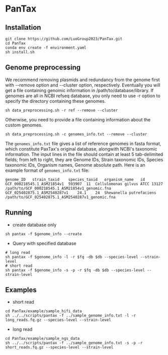 # PanTax

## Installation
```
git clone https://github.com/LuoGroup2023/PanTax.git
cd PanTax
conda env create -f environment.yaml
sh install.sh
```

## Genome preprocessing

We recommend removing plasmids and redundancy from the genome first with --remove option and --cluster option, respectively. Eventually you will get a file containing genomic information in /path/to/database/library.
If genomes are all in NCBI refseq database, you only need to use -r option to specify the directory containing these genomes.
```
sh data_preprocessing.sh -r ref --remove --cluster
```
Otherwise, you need to provide a file containing information about the custom genomes.
```
sh data_preprocessing.sh -c genomes_info.txt --remove --cluster
```
The `genomes_info.txt` file gives a list of reference genomes in fasta format, which constitute PaxTax's original database, alongwith NCBI's taxonomic information. The input lines in the file should contain at least 5 tab-delimited fields; from left to right, they are Genome IDs, Strain taxonomic IDs, Species taxonomic IDs, Organism names, Genome absolute path.
Here is an example format of `genomes_info.txt` file:
```
genome_ID	strain_taxid	species_taxid	organism_name	id
GCF_000218545.1_ASM21854v1	593907	11	Cellulomonas gilvus ATCC 13127	/path/to/GCF_000218545.1_ASM21854v1_genomic.fna
GCF_025402875.1_ASM2540287v1	24.1	24	Shewanella putrefaciens	/path/to/GCF_025402875.1_ASM2540287v1_genomic.fna
```

## Running
* create database only 
```
sh pantax -f $genome_info --create
```
* Query with specified database
```
# long read
sh pantax -f $genome_info -l -r $fq -db $db --species-level --strain-level
# short read
sh pantax -f $genome_info -s -p -r $fq -db $db --species-level --strain-level
```

## Examples

* short read
```
cd PanTax/example/sample_hifi_data
sh ../../scripts/pantax -f ../sample_genome_info.txt -l -r long_reads.fq.gz --species-level --strain-level
```
* long read
```
cd PanTax/example/sample_ngs_data
sh ../../scripts/pantax -f ../sample_genome_info.txt -s -p -r short_reads.fq.gz --species-level --strain-level
```